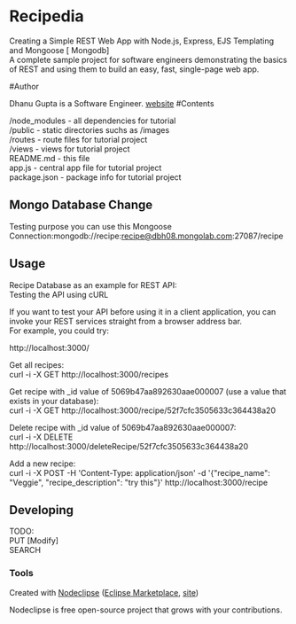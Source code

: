 # Recipedia

Creating a Simple REST Web App with Node.js, Express, EJS Templating and Mongoose [ Mongodb] <br>
A complete sample project for software engineers demonstrating the basics of REST and using them to build an easy, fast, single-page web app.

#Author

Dhanu Gupta is a Software Engineer.
<a href="http://dhanugupta.com" title="dhanu gupta">website</a>
#Contents

/node_modules - all dependencies for tutorial <br>
/public - static directories suchs as /images<br>
/routes - route files for tutorial project <br>
/views - views for tutorial project <br>
README.md - this file <br>
app.js - central app file for tutorial project <br>
package.json - package info for tutorial project <br>


## Mongo Database Change

Testing purpose you can use this Mongoose Connection:mongodb://recipe:recipe@dbh08.mongolab.com:27087/recipe

## Usage


Recipe Database as an example for REST API: <br>
Testing the API using cURL<br>

If you want to test your API before using it in a client application, you can invoke your REST services straight from a browser address bar.
<br>For example, you could try: <br>

http://localhost:3000/ <br>

Get all recipes: <br>
curl -i -X GET http://localhost:3000/recipes <br>

Get recipe with _id value of 5069b47aa892630aae000007 (use a value that exists in your database): <br>
curl -i -X GET http://localhost:3000/recipe/52f7cfc3505633c364438a20 <br>

Delete recipe with _id value of 5069b47aa892630aae000007: <br>
curl -i -X DELETE http://localhost:3000/deleteRecipe/52f7cfc3505633c364438a20 <br>

Add a new recipe: <br>
curl -i -X POST -H 'Content-Type: application/json' -d '{"recipe_name": "Veggie", "recipe_description": "try this"}' http://localhost:3000/recipe
<br>
## Developing

TODO: <br>
PUT [Modify] <br>
SEARCH 

### Tools

Created with [Nodeclipse](https://github.com/Nodeclipse/nodeclipse-1)
 ([Eclipse Marketplace](http://marketplace.eclipse.org/content/nodeclipse), [site](http://www.nodeclipse.org))   

Nodeclipse is free open-source project that grows with your contributions.
